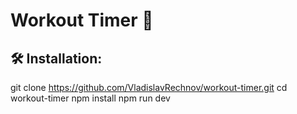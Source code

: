 # Workout Timer 🚀

## 🛠️ Installation:

git clone https://github.com/VladislavRechnov/workout-timer.git
cd workout-timer
npm install
npm run dev
